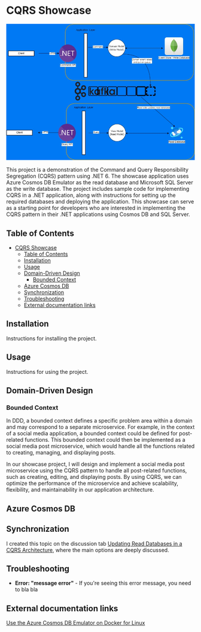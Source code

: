 # CQRS Showcase

![CQRS Arquitecture image](images/cqrs_show_case_architecture_diagram.jpg)

This project is a demonstration of the Command and Query Responsibility Segregation (CQRS) pattern using .NET 6. The showcase application uses Azure Cosmos DB Emulator as the read database and Microsoft SQL Server as the write database. The project includes sample code for implementing CQRS in a .NET application, along with instructions for setting up the required databases and deploying the application. This showcase can serve as a starting point for developers who are interested in implementing the CQRS pattern in their .NET applications using Cosmos DB and SQL Server.

## Table of Contents

- [CQRS Showcase](#cqrs-showcase)
  - [Table of Contents](#table-of-contents)
  - [Installation](#installation)
  - [Usage](#usage)
  - [Domain-Driven Design](#domain-driven-design)
    - [Bounded Context](#bounded-context)
  - [Azure Cosmos DB](#azure-cosmos-db)
  - [Synchronization](#synchronization)
  - [Troubleshooting](#troubleshooting)
  - [External documentation links](#external-documentation-links)

## Installation

Instructions for installing the project.

## Usage

Instructions for using the project.

## Domain-Driven Design

### Bounded Context
In DDD, a bounded context defines a specific problem area within a domain and may correspond to a separate microservice. For example, in the context of a social media application, a bounded context could be defined for post-related functions. This bounded context could then be implemented as a social media post microservice, which would handle all the functions related to creating, managing, and displaying posts.

In our showcase project, I will design and implement a social media post microservice using the CQRS pattern to handle all post-related functions, such as creating, editing, and displaying posts. By using CQRS, we can optimize the performance of the microservice and achieve scalability, flexibility, and maintainability in our application architecture.

## Azure Cosmos DB

## Synchronization

I created this topic on the discussion tab [Updating Read Databases in a CQRS Architecture](https://github.com/reinaldogez/cqrs-showcase/discussions/1), where the main options are deeply discussed.

## Troubleshooting

- **Error: "message error"** - If you're seeing this error message, you need to bla bla

## External documentation links
[Use the Azure Cosmos DB Emulator on Docker for Linux](https://learn.microsoft.com/en-us/azure/cosmos-db/docker-emulator-linux)
